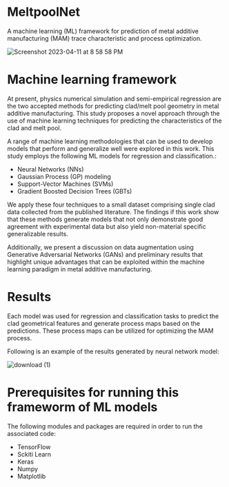 # MeltpoolNet
A machine learning (ML) framework for prediction of metal additive manufacturing (MAM) trace characteristic and process optimization.

![Screenshot 2023-04-11 at 8 58 58 PM](https://user-images.githubusercontent.com/56824605/231329982-a531b688-36ab-43c6-b7a2-3da313ff3207.png)

# Machine learning framework

At present, physics numerical simulation and semi-empirical regression are the two accepted methods for predicting clad/melt pool geometry in
metal additive manufacturing. This study proposes a novel approach through the use of machine learning techniques for predicting the characteristics
of the clad and melt pool.

A range of machine learning methodologies that can be used to develop models that perform and generalize well were explored in this work.
This study employs the following ML models for regression and classification.:

* Neural Networks (NNs)
* Gaussian Process (GP) modeling
* Support-Vector Machines (SVMs)
* Gradient Boosted Decision Trees (GBTs)  

We apply these four techniques to a small dataset comprising single clad data collected from the published literature.
The findings if this work show that these methods generate models that not only demonstrate good agreement with experimental data
but also yield non-material specific generalizable results.

Additionally, we present a discussion on data augmentation using Generative Adversarial Networks (GANs) and preliminary results that
highlight unique advantages that can be exploited within the machine learning paradigm in metal additive manufacturing.

# Results
Each model was used for regression and classification tasks to predict the clad geometrical features and generate process maps based on the predictions.
These process maps can be utilized for optimizing the MAM process.

Following is an example of the results generated by neural network model:

![download (1)](https://user-images.githubusercontent.com/56824605/231331591-f2a45be8-a68a-4c69-8dde-65d70312e129.png)


# Prerequisites for running this frameworm of ML models
The following modules and packages are required in order to run the associated code:

* TensorFlow
* Sckiti Learn
* Keras
* Numpy
* Matplotlib
